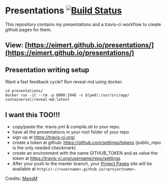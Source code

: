 # Presentations [![Build Status](https://travis-ci.org/Eimert/presentations.svg?branch=master)](https://travis-ci.org/Eimert/presentations)

This repository contains my presentations and a travis-ci workflow to create github pages for them.

## View: [https://eimert.github.io/presentations/](https://eimert.github.io/presentations/)

## Presentation writing setup
Want a fast feedback cycle? Run reveal-md using docker.<br>
```
cd presentations/
docker run -it --rm -p 8000:1948 -v $(pwd):/usr/src/app/ containersol/reveal-md:latest
```

## I want this TOO!!!
* copy/paste the .travis.yml & compile.sh to your repo.
* have all the presentations in your root folder of your repo
* sign up at https://travis-ci.org/
* create a token at github: https://github.com/settings/tokens (public_repo is the only needed checkmark)
* create an environment with the name GITHUB_TOKEN and as value the token at https://travis-ci.org/username/repo/settings
* After your push to the master branch, your [Project Pages](https://help.github.com/articles/creating-project-pages-using-the-command-line/) site will be available at `http(s)://<username>.github.io/<projectname>`.

Credits: [MansM](https://github.com/MansM/presentations/)<br>
